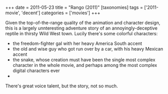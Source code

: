 +++
date = 2011-05-23
title = "Rango (2011)"
[taxonomies]
tags = ['2011-movie', 'decent']
categories = ['movies']
+++

Given the top-of-the-range quality of the animation and character
design, this is a largely unnteresting adventure story of an
annoyingly-deceptive reptile in thirsty Wild West town. Lucily there's
some colorful characters:

-   the freedom-fighter gal with her heavy America South accent
-   the old and wise guy who got run over by a car, with his heavy
    Mexican accent
-   the snake, whose creation must have been the single most complex
    character in the whole movie, and perhaps among the most complex
    digital characters ever
-

There's great voice talent, but the story, not so much.
